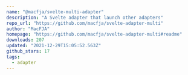 ```yaml
---
name: "@macfja/svelte-multi-adapter"
description: "A Svelte adapter that launch other adapters"
repo_url: "https://github.com/macfja/svelte-adapter-multi"
author: "MacFJA"
homepage: "https://github.com/macfja/svelte-adapter-multi#readme"
downloads: 207
updated: "2021-12-29T15:05:52.563Z"
github_stars: 17
tags: 
  - adapter
---
```

